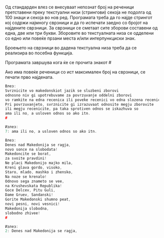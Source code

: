Од стандарден влез се внесуваат непознат број на реченици претставени преку текстуални низи (стрингови) секоја не
подолга од 100 знаци и секоја во нов ред. Програмата треба да го најде стрингот кој содржи најмногу сврзници и да го
испечати заедно со бројот на најдените сврзници. За сврзници се сметаат сите зборови составени од една, две или три
букви. Зборовите во текстуалната низа се одделени со едно или повеќе прзани места и/или интерпункциски знак.

Броењето на сврзници во дадена текстуална низа треба да се реализира во посебна функција.

Програмата завршува кога ќе се прочита знакот #

Ако има повеќе реченици со ист максимален број на сврзници, се печати прво најдената.

```C++
Влез:
Svrznicite vo makedonskiot jazik se sluzbeni zborovi
odnosno niv gi upotrebuvame za povrzuvanje oddelni zborovi   
vo ramkite na edna recenica ili poveḱe recenici vo edna slozena recenica.
Pri povrzuvanjeto, svrznicite gi izrazuvaat odnosite megju zborovite      
ili megju recenicite, pa taka sprotiven odnos se iskazhuva so 
ama ili no, a usloven odnos so ako itn.
#

Излез:
7: ama ili no, a usloven odnos so ako itn.
```

```C++
Влез:
Denes nad Makedonija se ragja,
novo sonce na slobodata!
Makedoncite se borat,
za svoite pravdini!
Ne placi Makedonijo majko mila,
Kreni glava gordo, visoko,
Staro, mlado, mashko i zhensko,
Na noze se krenalo!
Odnovo sega znameto se vee,
na Krushevskata Republika!
Goce Delcev, Pitu Guli,
Dame Gruev, Sandanski!
Gorite Makedonski shumno peat,
novi pesni, novi vesnici!
Makedonija slobodna,
slobodno zhivee!
#

Излез:
2: Denes nad Makedonija se ragja,
```